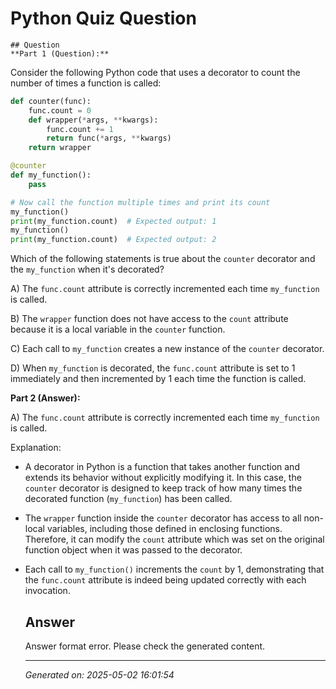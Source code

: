 # Python Quiz Question
    
    ## Question
    **Part 1 (Question):**

Consider the following Python code that uses a decorator to count the number of times a function is called:

```python
def counter(func):
    func.count = 0
    def wrapper(*args, **kwargs):
        func.count += 1
        return func(*args, **kwargs)
    return wrapper

@counter
def my_function():
    pass

# Now call the function multiple times and print its count
my_function()
print(my_function.count)  # Expected output: 1
my_function()
print(my_function.count)  # Expected output: 2
```

Which of the following statements is true about the `counter` decorator and the `my_function` when it's decorated?

A) The `func.count` attribute is correctly incremented each time `my_function` is called.

B) The `wrapper` function does not have access to the `count` attribute because it is a local variable in the `counter` function.

C) Each call to `my_function` creates a new instance of the `counter` decorator.

D) When `my_function` is decorated, the `func.count` attribute is set to 1 immediately and then incremented by 1 each time the function is called.

**Part 2 (Answer):**

A) The `func.count` attribute is correctly incremented each time `my_function` is called.

Explanation:
- A decorator in Python is a function that takes another function and extends its behavior without explicitly modifying it. In this case, the `counter` decorator is designed to keep track of how many times the decorated function (`my_function`) has been called.
- The `wrapper` function inside the `counter` decorator has access to all non-local variables, including those defined in enclosing functions. Therefore, it can modify the `count` attribute which was set on the original function object when it was passed to the decorator.
- Each call to `my_function()` increments the `count` by 1, demonstrating that the `func.count` attribute is indeed being updated correctly with each invocation.
    
    ## Answer
    Answer format error. Please check the generated content.
    
    ---
    *Generated on: 2025-05-02 16:01:54*
    